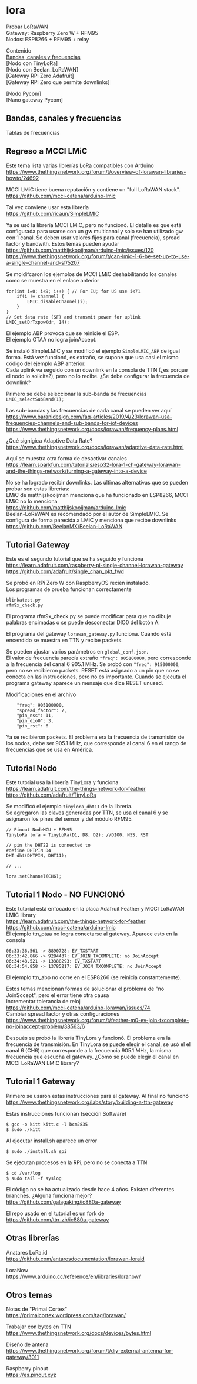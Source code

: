 # lora

Probar LoRaWAN  
Gateway: Raspberry Zero W + RFM95  
Nodos: ESP8266 + RFM95 + relay  

Contenido  
[Bandas, canales y frecuencias](bandas-canales-y-frecuencias)  
[Nodo con TinyLoRa]  
[Nodo con Beelan_LoRaWAN]  
[Gateway RPi Zero Adafruit]  
[Gateway RPi Zero que permite downlinks]  

[Nodo Pycom]  
[Nano gateway Pycom]  

## Bandas, canales y frecuencias
Tablas de frecuencias  


## Regreso a MCCI LMiC
Este tema lista varias librerías LoRa compatibles con Arduino  
https://www.thethingsnetwork.org/forum/t/overview-of-lorawan-libraries-howto/24692  

MCCI LMiC tiene buena reputación y contiene un "full LoRaWAN stack".  
https://github.com/mcci-catena/arduino-lmic  

Tal vez conviene usar esta librería  
https://github.com/ricaun/SimpleLMIC  

Ya se usó la librería MCCI LMiC, pero no funcionó. El detalle es que está configurada
para usarse con un gw multicanal y solo se han utilizado gw con 1 canal. Se deben usar
valores fijos para canal (frecuencia), spread factor y bandwith.
Estos temas pueden ayudar  
https://github.com/matthijskooijman/arduino-lmic/issues/120  
https://www.thethingsnetwork.org/forum/t/can-lmic-1-6-be-set-up-to-use-a-single-channel-and-sf/5207  

Se moidifcaron los ejemplos de MCCI LMiC deshabilitando los canales como se muestra en el enlace anterior  
```
for(int i=0; i<9; i++) { // For EU; for US use i<71
    if(i != channel) {
        LMIC_disableChannel(i);
    }
}
// Set data rate (SF) and transmit power for uplink
LMIC_setDrTxpow(dr, 14);
```
El ejemplo ABP provoca que se reinicie el ESP.  
El ejemplo OTAA no logra joinAccept.  

Se instaló SimpleLMIC y se modificó el ejemplo ```SimpleLMIC_ABP``` de igual forma.
Está vez funcionó, es extraño, se supone que usa casi el mismo código del ejemplo ABP anterior.  
Cada uplink va seguido con un downlink en la consola de TTN (¿es porque el nodo lo solicita?),
pero no lo recibe. ¿Se debe configurar la frecuencia de downlink?  

Primero se debe seleccionar la sub-banda de frecuencias  
```LMIC_selectSubBand(1);```

Las sub-bandas y las frecuencias de cada canal se pueden ver aquí  
https://www.baranidesign.com/faq-articles/2019/4/23/lorawan-usa-frequencies-channels-and-sub-bands-for-iot-devices  
https://www.thethingsnetwork.org/docs/lorawan/frequency-plans.html  

¿Qué signigica Adaptive Data Rate?  
https://www.thethingsnetwork.org/docs/lorawan/adaptive-data-rate.html  

Aquí se muestra otra forma de desactivar canales  
https://learn.sparkfun.com/tutorials/esp32-lora-1-ch-gateway-lorawan-and-the-things-network/turning-a-gateway-into-a-device  

No se ha logrado recibir downlinks. Las últimas alternativas que se pueden probar son estas librerías:  
LMiC de matthijskooijman menciona que ha funcionado en ESP8266, MCCI LMiC no lo menciona  
https://github.com/matthijskooijman/arduino-lmic  
Beelan-LoRaWAN es recomendado por el autor de SimpleLMIC. Se configura de forma parecida a LMiC y menciona que recibe downlinks  
https://github.com/BeelanMX/Beelan-LoRaWAN

## Tutorial Gateway
Este es el segundo tutorial que se ha seguido y funciona  
https://learn.adafruit.com/raspberry-pi-single-channel-lorawan-gateway  
https://github.com/adafruit/single_chan_pkt_fwd  

Se probó en RPi Zero W con RaspberryOS recién instalado.  
Los programas de prueba funcionan correctamente  
```
blinkatest.py
rfm9x_check.py
```
El programa rfm9x_check.py se puede modificar para que no dibuje
palabras encimadas o se puede desconectar DIO0 del botón A.

El programa del gateway ```lorawan_gateway.py``` funciona.
Cuando está encendido se muestra en TTN y recibe packets.

Se pueden ajustar varios parámetros en ```global_conf.json```.  
El valor de frecuencia parecía extraño ```"freq": 905100000```,
pero corresponde a la frecuencia del canal 6 905.1 MHz.
Se probó con ```"freq": 915000000```, pero no se recibieron packets.
RESET está asignado a un pin que no se conecta en las instrucciones,
pero no es importante. Cuando se ejecuta el programa gateway aparece un
mensaje que dice RESET unused.

Modificaciones en el archivo  
```
    "freq": 905100000,
    "spread_factor": 7,
    "pin_nss": 11,
    "pin_dio0": 3,
    "pin_rst": 6
```
Ya se recibieron packets. El problema era la frecuencia de transmisión de los nodos,
debe ser 905.1 MHz, que corresponde al canal 6 en el rango de frecuencias que se usa en América.

## Tutorial Nodo
Este tutorial usa la librería TinyLora y funciona  
https://learn.adafruit.com/the-things-network-for-feather  
https://github.com/adafruit/TinyLoRa  

Se modificó el ejemplo ```tinylora_dht11``` de la librería.  
Se agregaron las claves generadas por TTN, se usa el canal 6
y se asignaron los pines del sensor y del módulo RFM95.
```
// Pinout NodeMCU + RFM95
TinyLoRa lora = TinyLoRa(D1, D8, D2); //DIO0, NSS, RST

// pin the DHT22 is connected to
#define DHTPIN D4
DHT dht(DHTPIN, DHT11);

// ...

lora.setChannel(CH6);
```

## Tutorial 1 Nodo - NO FUNCIONÓ
Este tutorial está enfocado en la placa Adafruit Feather y MCCI LoRaWAN LMIC library  
https://learn.adafruit.com/the-things-network-for-feather  
https://github.com/mcci-catena/arduino-lmic  
El ejemplo ttn_otaa no logra conectarse al gateway. Aparece esto en la consola  
```
06:33:36.561 -> 8890728: EV_TXSTART
06:33:42.866 -> 9284437: EV_JOIN_TXCOMPLETE: no JoinAccept
06:34:48.521 -> 13388293: EV_TXSTART
06:34:54.858 -> 13785217: EV_JOIN_TXCOMPLETE: no JoinAccept
```

El ejemplo ttn_abp no corre en el ESP8266 (se reinicia constantemente).

Estos temas mencionan formas de solucionar el problema de "no JoinSccept", pero el error tiene otra causa  
Incrementar tolerancia de reloj  
https://github.com/mcci-catena/arduino-lorawan/issues/74  
Cambiar spread factor y otras configuraciones  
https://www.thethingsnetwork.org/forum/t/feather-m0-ev-join-txcomplete-no-joinaccept-problem/38563/6  

Después se probó la librería TinyLora y funcionó. El problema era la frecuencia de
transmisión. En TinyLora se puede elegir el canal, se usó el el canal 6 (CH6) que
corresponde a la frecuencia 905.1 MHz, la misma frecuencia que escucha el gateway.
¿Cómo se puede elegir el canal en MCCI LoRaWAN LMIC library?


## Tutorial 1 Gateway
Primero se usaron estas instrucciones para el gateway. Al final no funcionó  
https://www.thethingsnetwork.org/labs/story/building-a-ttn-gateway  

Estas instrucciones funcionan (sección Software)  
```
$ gcc -o kitt kitt.c -l bcm2835
$ sudo ./kitt
```
Al ejecutar install.sh aparece un error  
```
$ sudo ./install.sh spi
```
Se ejecutan procesos en la RPi, pero no se conecta a TTN  
```
$ cd /var/log
$ sudo tail -f syslog
```
El código no se ha actualizado desde hace 4 años. 
Existen diferentes branches. ¿Alguna funciona mejor?  
https://github.com/galagaking/ic880a-gateway  

El repo usado en el tutorial es un fork de  
https://github.com/ttn-zh/ic880a-gateway  

## Otras librerías
Anatares LoRa.id  
https://github.com/antaresdocumentation/lorawan-loraid  

LoraNow  
https://www.arduino.cc/reference/en/libraries/loranow/  

## Otros temas
Notas de "Primal Cortex"  
https://primalcortex.wordpress.com/tag/lorawan/  

Trabajar con bytes en TTN  
https://www.thethingsnetwork.org/docs/devices/bytes.html  

Diseño de antena  
https://www.thethingsnetwork.org/forum/t/diy-external-antenna-for-gateway/3011  

Raspberry pinout  
https://es.pinout.xyz  
